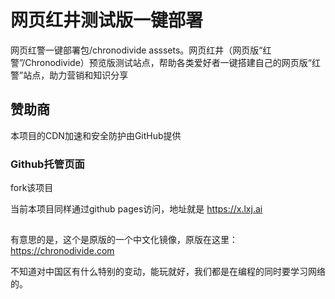 # 网页红井测试版一键部署

网页红警一键部署包/chronodivide asssets。网页红井（网页版“红警”/Chronodivide）预览版测试站点，帮助各类爱好者一键搭建自己的网页版“红警”站点，助力营销和知识分享

## 赞助商

本项目的CDN加速和安全防护由GitHub提供

### Github托管页面

fork该项目

当前本项目同样通过github pages访问，地址就是 https://x.lxj.ai


##
有意思的是，这个是原版的一个中文化镜像，原版在这里：https://chronodivide.com

不知道对中国区有什么特别的变动，能玩就好，我们都是在编程的同时要学习网络的。
